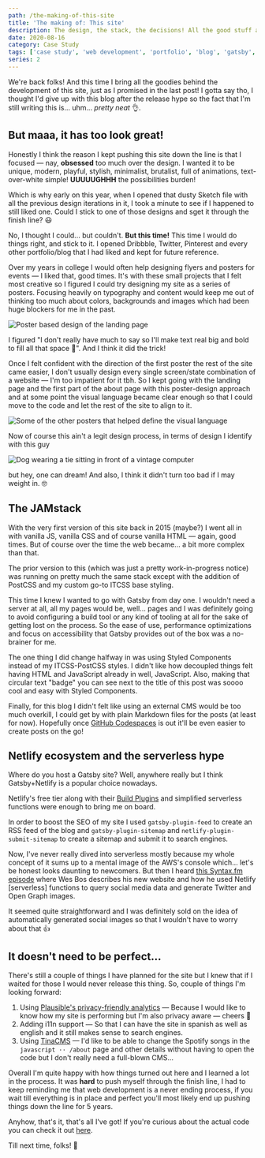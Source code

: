 ```yaml
---
path: /the-making-of-this-site
title: 'The making of: This site'
description: The design, the stack, the decisions! All the good stuff and a peak at what's still to come...
date: 2020-08-16
category: Case Study
tags: ['case study', 'web development', 'portfolio', 'blog', 'gatsby', 'netlify', 'react', 'serverless', 'markdown']
series: 2
---
```


We're back folks! And this time I bring all the goodies behind the development of this site, just as I promised in the last post! I gotta say tho, I thought I'd give up with this blog after the release hype so the fact that I'm still writing this is... uhm... _pretty neat_ 👌.

## But maaa, it has too look great!

Honestly I think the reason I kept pushing this site down the line is that I focused — nay, **obsessed** too much over the design. I wanted it to be unique, modern, playful, stylish, minimalist, brutalist, full of animations, text-over-white simple! **UUUUUGHHH** the possibilities burden!

Which is why early on this year, when I opened that dusty Sketch file with all the previous design iterations in it, I took a minute to see if I happened to still liked one. Could I stick to one of those designs and sget it through the finish line? 😃

No, I thought I could... but couldn't. **But this time!** This time I would do things right, and stick to it. I opened Dribbble, Twitter, Pinterest and every other portfolio/blog that I had liked and kept for future reference.

Over my years in college I would often help designing flyers and posters for events — I liked that, good times. It's with these small projects that I felt most creative so I figured I could try designing my site as a series of posters. Focusing heavily on typography and content would keep me out of thinking too much about colors, backgrounds and images which had been huge blockers for me in the past.

![Poster based design of the landing page](poster-based-design.png '— Reminds me of a movie poster, or something')

I figured "I don't really have much to say so I'll make text real big and bold to fill all that space 🙂". And I think it did the trick!

Once I felt confident with the direction of the first poster the rest of the site came easier, I don't usually design every single screen/state combination of a website — I'm too impatient for it tbh. So I kept going with the landing page and the first part of the about page with this poster-design approach and at some point the visual language became clear enough so that I could move to the code and let the rest of the site to align to it.

![Some of the other posters that helped define the visual language](visual-language.png '— Enough posters to understand the visual language')

Now of course this ain't a legit design process, in terms of design I identify with this guy

![Dog wearing a tie sitting in front of a vintage computer](office-dog.png '— This me while "designing"')

but hey, one can dream! And also, I think it didn't turn too bad if I may weight in. 🤓

## The JAMstack

With the very first version of this site back in 2015 (maybe?) I went all in with vanilla JS, vanilla CSS and of course vanilla HTML — again, good times. But of course over the time the web became... a bit more complex than that.

The prior version to this (which was just a pretty work-in-progress notice) was running on pretty much the same stack except with the addition of PostCSS and my custom go-to ITCSS base styling.

This time I knew I wanted to go with Gatsby from day one. I wouldn't need a server at all, all my pages would be, well... pages and I was definitely going to avoid configuring a build tool or any kind of tooling at all for the sake of getting lost on the process. So the ease of use, performance optimizations and focus on accessibility that Gatsby provides out of the box was a no-brainer for me.

The one thing I did change halfway in was using Styled Components instead of my ITCSS-PostCSS styles. I didn't like how decoupled things felt having HTML and JavaScript already in well, JavaScript. Also, making that circular text "badge" you can see next to the title of this post was soooo cool and easy with Styled Components.

Finally, for this blog I didn't felt like using an external CMS would be too much overkill, I could get by with plain Markdown files for the posts (at least for now). Hopefully once [GitHub Codespaces](https://github.com/features/codespaces) is out it'll be even easier to create posts on the go!

## Netlify ecosystem and the serverless hype

Where do you host a Gatsby site? Well, anywhere really but I think Gatsby+Netlify is a popular choice nowadays.

Netlify's free tier along with their [Build Plugins](https://docs.netlify.com/configure-builds/build-plugins) and simplified serverless functions were enough to bring me on board.

In order to boost the SEO of my site I used `gatsby-plugin-feed` to create an RSS feed of the blog and `gatsby-plugin-sitemap` and `netlify-plugin-submit-sitemap` to create a sitemap and submit it to search engines.

Now, I've never really dived into serverless mostly because my whole concept of it sums up to a mental image of the AWS's console which... let's be honest looks daunting to newcomers. But then I heard [this Syntax.fm episode](https://syntax.fm/show/247/hasty-treat-wes-new-personal-website) where Wes Bos describes his new website and how he used Netlify [serverless] functions to query social media data and generate Twitter and Open Graph images.

It seemed quite straightforward and I was definitely sold on the idea of automatically generated social images so that I wouldn't have to worry about that 👍

## It doesn't need to be perfect...

There's still a couple of things I have planned for the site but I knew that if I waited for those I would never release this thing. So, couple of things I'm looking forward:

1. Using [Plausible's privacy-friendly analytics](https://plausible.io/) — Because I would like to know how my site is performing but I'm also privacy aware — cheers 🍻
2. Adding i11n support — So that I can have the site in spanish as well as english and it still makes sense to search engines.
3. Using [TinaCMS](https://tinacms.org/) — I'd like to be able to change the Spotify songs in the `javascript ·· /about` page and other details without having to open the code but I don't really need a full-blown CMS...

Overall I'm quite happy with how things turned out here and I learned a lot in the process. It was **hard** to push myself through the finish line, I had to keep reminding me that web development is a never ending process, if you wait till everything is in place and perfect you'll most likely end up pushing things down the line for 5 years.

Anyhow, that's it, that's all I've got! If you're curious about the actual code you can check it out [here](https://github.com/fsvdr/dot-me).

Till next time, folks! 👋
